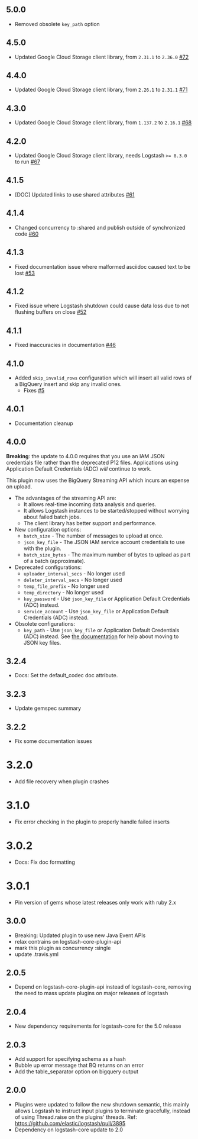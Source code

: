 ## 5.0.0
 - Removed obsolete `key_path` option

## 4.5.0
 - Updated Google Cloud Storage client library, from `2.31.1` to `2.36.0` [#72](https://github.com/logstash-plugins/logstash-output-google_bigquery/pull/72)

## 4.4.0
 - Updated Google Cloud Storage client library, from `2.26.1` to `2.31.1` [#71](https://github.com/logstash-plugins/logstash-output-google_bigquery/pull/71)

## 4.3.0
 - Updated Google Cloud Storage client library, from `1.137.2` to `2.16.1` [#68](https://github.com/logstash-plugins/logstash-output-google_bigquery/pull/68)

## 4.2.0
 - Updated Google Cloud Storage client library, needs Logstash `>= 8.3.0` to run [#67](https://github.com/logstash-plugins/logstash-output-google_bigquery/pull/67)

## 4.1.5
 - [DOC] Updated links to use shared attributes [#61](https://github.com/logstash-plugins/logstash-output-google_bigquery/pull/61)

## 4.1.4
 - Changed concurrency to :shared and publish outside of synchronized code [#60](https://github.com/logstash-plugins/logstash-output-google_bigquery/pull/60)

## 4.1.3
 - Fixed documentation issue where malformed asciidoc caused text to be lost [#53](https://github.com/logstash-plugins/logstash-output-google_bigquery/pull/53)

## 4.1.2
 - Fixed issue where Logstash shutdown could cause data loss due to not flushing buffers on close [#52](https://github.com/logstash-plugins/logstash-output-google_bigquery/pull/52)

## 4.1.1
 - Fixed inaccuracies in documentation [#46](https://github.com/logstash-plugins/logstash-output-google_bigquery/pull/46) 

## 4.1.0
 - Added `skip_invalid_rows` configuration which will insert all valid rows of a BigQuery insert
   and skip any invalid ones.
    - Fixes [#5](https://github.com/logstash-plugins/logstash-output-google_bigquery/issues/5)

## 4.0.1
 - Documentation cleanup

## 4.0.0

**Breaking**: the update to 4.0.0 requires that you use an IAM JSON credentials file
rather than the deprecated P12 files.
Applications using Application Default Credentials (ADC) _will_ continue to work.

This plugin now uses the BigQuery Streaming API which incurs an expense on upload.

 - The advantages of the streaming API are:
    - It allows real-time incoming data analysis and queries.
    - It allows Logstash instances to be started/stopped without worrying about failed batch jobs.
    - The client library has better support and performance.
 - New configuration options:
    - `batch_size` - The number of messages to upload at once.
    - `json_key_file` - The JSON IAM service account credentials to use with the plugin.
    - `batch_size_bytes` - The maximum number of bytes to upload as part of a batch (approximate).
 - Deprecated configurations:
    - `uploader_interval_secs` - No longer used
    - `deleter_interval_secs` - No longer used
    - `temp_file_prefix` - No longer used
    - `temp_directory` - No longer used
    - `key_password` - Use `json_key_file` or Application Default Credentials (ADC) instead.
    - `service_account` - Use `json_key_file` or Application Default Credentials (ADC) instead.
 - Obsolete configurations:
    - `key_path` - Use `json_key_file` or Application Default Credentials (ADC) instead.
      See [the documentation](https://www.elastic.co/guide/en/logstash/current/plugins-outputs-google_bigquery.html#plugins-outputs-google_bigquery-key_path)
      for help about moving to JSON key files.

## 3.2.4
  - Docs: Set the default_codec doc attribute.

## 3.2.3
  - Update gemspec summary

## 3.2.2
  - Fix some documentation issues

# 3.2.0
  - Add file recovery when plugin crashes

# 3.1.0
  - Fix error checking in the plugin to properly handle failed inserts

# 3.0.2
  - Docs: Fix doc formatting

# 3.0.1
  - Pin version of gems whose latest releases only work with ruby 2.x

## 3.0.0
  - Breaking: Updated plugin to use new Java Event APIs
  - relax contrains on logstash-core-plugin-api
  - mark this plugin as concurrency :single
  - update .travis.yml

## 2.0.5
  - Depend on logstash-core-plugin-api instead of logstash-core, removing the need to mass update plugins on major releases of logstash

## 2.0.4
  - New dependency requirements for logstash-core for the 5.0 release

## 2.0.3
 - Add support for specifying schema as a hash
 - Bubble up error message that BQ returns on an error
 - Add the table_separator option on bigquery output

## 2.0.0
 - Plugins were updated to follow the new shutdown semantic, this mainly allows Logstash to instruct input plugins to terminate gracefully, 
   instead of using Thread.raise on the plugins' threads. Ref: https://github.com/elastic/logstash/pull/3895
 - Dependency on logstash-core update to 2.0

